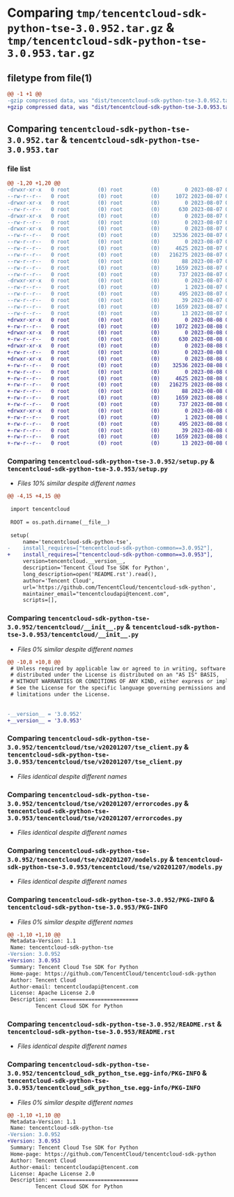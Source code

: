 # Comparing `tmp/tencentcloud-sdk-python-tse-3.0.952.tar.gz` & `tmp/tencentcloud-sdk-python-tse-3.0.953.tar.gz`

## filetype from file(1)

```diff
@@ -1 +1 @@
-gzip compressed data, was "dist/tencentcloud-sdk-python-tse-3.0.952.tar", last modified: Mon Aug  7 09:05:56 2023, max compression
+gzip compressed data, was "dist/tencentcloud-sdk-python-tse-3.0.953.tar", last modified: Tue Aug  8 00:35:25 2023, max compression
```

## Comparing `tencentcloud-sdk-python-tse-3.0.952.tar` & `tencentcloud-sdk-python-tse-3.0.953.tar`

### file list

```diff
@@ -1,20 +1,20 @@
-drwxr-xr-x   0 root         (0) root         (0)        0 2023-08-07 09:05:56.000000 tencentcloud-sdk-python-tse-3.0.952/
--rw-r--r--   0 root         (0) root         (0)     1072 2023-08-07 09:05:56.000000 tencentcloud-sdk-python-tse-3.0.952/setup.py
-drwxr-xr-x   0 root         (0) root         (0)        0 2023-08-07 09:05:56.000000 tencentcloud-sdk-python-tse-3.0.952/tencentcloud/
--rw-r--r--   0 root         (0) root         (0)      630 2023-08-07 09:05:56.000000 tencentcloud-sdk-python-tse-3.0.952/tencentcloud/__init__.py
-drwxr-xr-x   0 root         (0) root         (0)        0 2023-08-07 09:05:56.000000 tencentcloud-sdk-python-tse-3.0.952/tencentcloud/tse/
--rw-r--r--   0 root         (0) root         (0)        0 2023-08-07 09:05:56.000000 tencentcloud-sdk-python-tse-3.0.952/tencentcloud/tse/__init__.py
-drwxr-xr-x   0 root         (0) root         (0)        0 2023-08-07 09:05:56.000000 tencentcloud-sdk-python-tse-3.0.952/tencentcloud/tse/v20201207/
--rw-r--r--   0 root         (0) root         (0)    32536 2023-08-07 09:05:56.000000 tencentcloud-sdk-python-tse-3.0.952/tencentcloud/tse/v20201207/tse_client.py
--rw-r--r--   0 root         (0) root         (0)        0 2023-08-07 09:05:56.000000 tencentcloud-sdk-python-tse-3.0.952/tencentcloud/tse/v20201207/__init__.py
--rw-r--r--   0 root         (0) root         (0)     4625 2023-08-07 09:05:56.000000 tencentcloud-sdk-python-tse-3.0.952/tencentcloud/tse/v20201207/errorcodes.py
--rw-r--r--   0 root         (0) root         (0)   216275 2023-08-07 09:05:56.000000 tencentcloud-sdk-python-tse-3.0.952/tencentcloud/tse/v20201207/models.py
--rw-r--r--   0 root         (0) root         (0)       88 2023-08-07 09:05:56.000000 tencentcloud-sdk-python-tse-3.0.952/setup.cfg
--rw-r--r--   0 root         (0) root         (0)     1659 2023-08-07 09:05:56.000000 tencentcloud-sdk-python-tse-3.0.952/PKG-INFO
--rw-r--r--   0 root         (0) root         (0)      737 2023-08-07 09:05:56.000000 tencentcloud-sdk-python-tse-3.0.952/README.rst
-drwxr-xr-x   0 root         (0) root         (0)        0 2023-08-07 09:05:56.000000 tencentcloud-sdk-python-tse-3.0.952/tencentcloud_sdk_python_tse.egg-info/
--rw-r--r--   0 root         (0) root         (0)        1 2023-08-07 09:05:56.000000 tencentcloud-sdk-python-tse-3.0.952/tencentcloud_sdk_python_tse.egg-info/dependency_links.txt
--rw-r--r--   0 root         (0) root         (0)      495 2023-08-07 09:05:56.000000 tencentcloud-sdk-python-tse-3.0.952/tencentcloud_sdk_python_tse.egg-info/SOURCES.txt
--rw-r--r--   0 root         (0) root         (0)       39 2023-08-07 09:05:56.000000 tencentcloud-sdk-python-tse-3.0.952/tencentcloud_sdk_python_tse.egg-info/requires.txt
--rw-r--r--   0 root         (0) root         (0)     1659 2023-08-07 09:05:56.000000 tencentcloud-sdk-python-tse-3.0.952/tencentcloud_sdk_python_tse.egg-info/PKG-INFO
--rw-r--r--   0 root         (0) root         (0)       13 2023-08-07 09:05:56.000000 tencentcloud-sdk-python-tse-3.0.952/tencentcloud_sdk_python_tse.egg-info/top_level.txt
+drwxr-xr-x   0 root         (0) root         (0)        0 2023-08-08 00:35:25.000000 tencentcloud-sdk-python-tse-3.0.953/
+-rw-r--r--   0 root         (0) root         (0)     1072 2023-08-08 00:35:25.000000 tencentcloud-sdk-python-tse-3.0.953/setup.py
+drwxr-xr-x   0 root         (0) root         (0)        0 2023-08-08 00:35:25.000000 tencentcloud-sdk-python-tse-3.0.953/tencentcloud/
+-rw-r--r--   0 root         (0) root         (0)      630 2023-08-08 00:35:25.000000 tencentcloud-sdk-python-tse-3.0.953/tencentcloud/__init__.py
+drwxr-xr-x   0 root         (0) root         (0)        0 2023-08-08 00:35:25.000000 tencentcloud-sdk-python-tse-3.0.953/tencentcloud/tse/
+-rw-r--r--   0 root         (0) root         (0)        0 2023-08-08 00:35:25.000000 tencentcloud-sdk-python-tse-3.0.953/tencentcloud/tse/__init__.py
+drwxr-xr-x   0 root         (0) root         (0)        0 2023-08-08 00:35:25.000000 tencentcloud-sdk-python-tse-3.0.953/tencentcloud/tse/v20201207/
+-rw-r--r--   0 root         (0) root         (0)    32536 2023-08-08 00:35:25.000000 tencentcloud-sdk-python-tse-3.0.953/tencentcloud/tse/v20201207/tse_client.py
+-rw-r--r--   0 root         (0) root         (0)        0 2023-08-08 00:35:25.000000 tencentcloud-sdk-python-tse-3.0.953/tencentcloud/tse/v20201207/__init__.py
+-rw-r--r--   0 root         (0) root         (0)     4625 2023-08-08 00:35:25.000000 tencentcloud-sdk-python-tse-3.0.953/tencentcloud/tse/v20201207/errorcodes.py
+-rw-r--r--   0 root         (0) root         (0)   216275 2023-08-08 00:35:25.000000 tencentcloud-sdk-python-tse-3.0.953/tencentcloud/tse/v20201207/models.py
+-rw-r--r--   0 root         (0) root         (0)       88 2023-08-08 00:35:25.000000 tencentcloud-sdk-python-tse-3.0.953/setup.cfg
+-rw-r--r--   0 root         (0) root         (0)     1659 2023-08-08 00:35:25.000000 tencentcloud-sdk-python-tse-3.0.953/PKG-INFO
+-rw-r--r--   0 root         (0) root         (0)      737 2023-08-08 00:35:25.000000 tencentcloud-sdk-python-tse-3.0.953/README.rst
+drwxr-xr-x   0 root         (0) root         (0)        0 2023-08-08 00:35:25.000000 tencentcloud-sdk-python-tse-3.0.953/tencentcloud_sdk_python_tse.egg-info/
+-rw-r--r--   0 root         (0) root         (0)        1 2023-08-08 00:35:25.000000 tencentcloud-sdk-python-tse-3.0.953/tencentcloud_sdk_python_tse.egg-info/dependency_links.txt
+-rw-r--r--   0 root         (0) root         (0)      495 2023-08-08 00:35:25.000000 tencentcloud-sdk-python-tse-3.0.953/tencentcloud_sdk_python_tse.egg-info/SOURCES.txt
+-rw-r--r--   0 root         (0) root         (0)       39 2023-08-08 00:35:25.000000 tencentcloud-sdk-python-tse-3.0.953/tencentcloud_sdk_python_tse.egg-info/requires.txt
+-rw-r--r--   0 root         (0) root         (0)     1659 2023-08-08 00:35:25.000000 tencentcloud-sdk-python-tse-3.0.953/tencentcloud_sdk_python_tse.egg-info/PKG-INFO
+-rw-r--r--   0 root         (0) root         (0)       13 2023-08-08 00:35:25.000000 tencentcloud-sdk-python-tse-3.0.953/tencentcloud_sdk_python_tse.egg-info/top_level.txt
```

### Comparing `tencentcloud-sdk-python-tse-3.0.952/setup.py` & `tencentcloud-sdk-python-tse-3.0.953/setup.py`

 * *Files 10% similar despite different names*

```diff
@@ -4,15 +4,15 @@
 
 import tencentcloud
 
 ROOT = os.path.dirname(__file__)
 
 setup(
     name='tencentcloud-sdk-python-tse',
-    install_requires=["tencentcloud-sdk-python-common==3.0.952"],
+    install_requires=["tencentcloud-sdk-python-common==3.0.953"],
     version=tencentcloud.__version__,
     description='Tencent Cloud Tse SDK for Python',
     long_description=open('README.rst').read(),
     author='Tencent Cloud',
     url='https://github.com/TencentCloud/tencentcloud-sdk-python',
     maintainer_email="tencentcloudapi@tencent.com",
     scripts=[],
```

### Comparing `tencentcloud-sdk-python-tse-3.0.952/tencentcloud/__init__.py` & `tencentcloud-sdk-python-tse-3.0.953/tencentcloud/__init__.py`

 * *Files 0% similar despite different names*

```diff
@@ -10,8 +10,8 @@
 # Unless required by applicable law or agreed to in writing, software
 # distributed under the License is distributed on an "AS IS" BASIS,
 # WITHOUT WARRANTIES OR CONDITIONS OF ANY KIND, either express or implied.
 # See the License for the specific language governing permissions and
 # limitations under the License.
 
 
-__version__ = '3.0.952'
+__version__ = '3.0.953'
```

### Comparing `tencentcloud-sdk-python-tse-3.0.952/tencentcloud/tse/v20201207/tse_client.py` & `tencentcloud-sdk-python-tse-3.0.953/tencentcloud/tse/v20201207/tse_client.py`

 * *Files identical despite different names*

### Comparing `tencentcloud-sdk-python-tse-3.0.952/tencentcloud/tse/v20201207/errorcodes.py` & `tencentcloud-sdk-python-tse-3.0.953/tencentcloud/tse/v20201207/errorcodes.py`

 * *Files identical despite different names*

### Comparing `tencentcloud-sdk-python-tse-3.0.952/tencentcloud/tse/v20201207/models.py` & `tencentcloud-sdk-python-tse-3.0.953/tencentcloud/tse/v20201207/models.py`

 * *Files identical despite different names*

### Comparing `tencentcloud-sdk-python-tse-3.0.952/PKG-INFO` & `tencentcloud-sdk-python-tse-3.0.953/PKG-INFO`

 * *Files 0% similar despite different names*

```diff
@@ -1,10 +1,10 @@
 Metadata-Version: 1.1
 Name: tencentcloud-sdk-python-tse
-Version: 3.0.952
+Version: 3.0.953
 Summary: Tencent Cloud Tse SDK for Python
 Home-page: https://github.com/TencentCloud/tencentcloud-sdk-python
 Author: Tencent Cloud
 Author-email: tencentcloudapi@tencent.com
 License: Apache License 2.0
 Description: ============================
         Tencent Cloud SDK for Python
```

### Comparing `tencentcloud-sdk-python-tse-3.0.952/README.rst` & `tencentcloud-sdk-python-tse-3.0.953/README.rst`

 * *Files identical despite different names*

### Comparing `tencentcloud-sdk-python-tse-3.0.952/tencentcloud_sdk_python_tse.egg-info/PKG-INFO` & `tencentcloud-sdk-python-tse-3.0.953/tencentcloud_sdk_python_tse.egg-info/PKG-INFO`

 * *Files 0% similar despite different names*

```diff
@@ -1,10 +1,10 @@
 Metadata-Version: 1.1
 Name: tencentcloud-sdk-python-tse
-Version: 3.0.952
+Version: 3.0.953
 Summary: Tencent Cloud Tse SDK for Python
 Home-page: https://github.com/TencentCloud/tencentcloud-sdk-python
 Author: Tencent Cloud
 Author-email: tencentcloudapi@tencent.com
 License: Apache License 2.0
 Description: ============================
         Tencent Cloud SDK for Python
```

